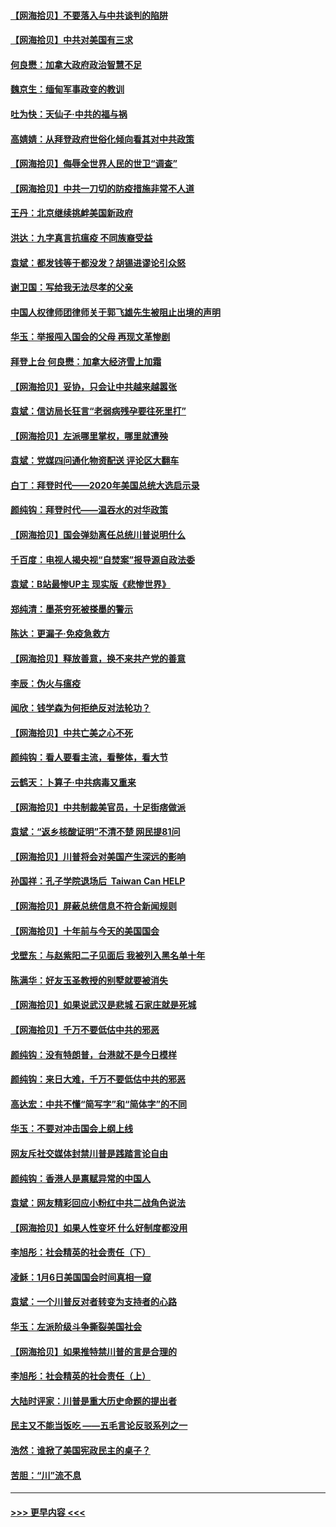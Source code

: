 #### [【网海拾贝】不要落入与中共谈判的陷阱](../pages/nsc993/n12735229.md?t=02061351) 
#### [【网海拾贝】中共对美国有三求](../pages/nsc993/n12735197.md?t=02061351) 
#### [何良懋：加拿大政府政治智慧不足](../pages/nsc993/n12734323.md?t=02061351) 
#### [魏京生：缅甸军事政变的教训](../pages/nsc993/n12732470.md?t=02061351) 
#### [吐为快：天仙子·中共的福与祸](../pages/nsc993/n12732165.md?t=02061351) 
#### [高婧婧：从拜登政府世俗化倾向看其对中共政策](../pages/nsc993/n12730028.md?t=02061351) 
#### [【网海拾贝】侮辱全世界人民的世卫“调查”](../pages/nsc993/n12727884.md?t=02061351) 
#### [【网海拾贝】中共一刀切的防疫措施非常不人道](../pages/nsc993/n12724879.md?t=02061351) 
#### [王丹：北京继续挑衅美国新政府](../pages/nsc993/n12722456.md?t=02061351) 
#### [洪达：九字真言抗瘟疫 不同族裔受益](../pages/nsc993/n12722448.md?t=02061351) 
#### [袁斌：都发钱等于都没发？胡锡进谬论引众怒](../pages/nsc993/n12722393.md?t=02061351) 
#### [谢卫国：写给我无法尽孝的父亲](../pages/nsc993/n12720325.md?t=02061351) 
#### [中国人权律师团律师关于郭飞雄先生被阻止出境的声明](../pages/nsc993/n12720203.md?t=02061351) 
#### [华玉：举报闯入国会的父母 再现文革惨剧](../pages/nsc993/n12719070.md?t=02061351) 
#### [拜登上台 何良懋：加拿大经济雪上加霜](../pages/nsc993/n12718943.md?t=02061351) 
#### [【网海拾贝】妥协，只会让中共越来越嚣张](../pages/nsc993/n12717392.md?t=02061351) 
#### [袁斌：信访局长狂言“老弱病残孕要往死里打”](../pages/nsc993/n12717343.md?t=02061351) 
#### [【网海拾贝】左派哪里掌权，哪里就遭殃](../pages/nsc993/n12715009.md?t=02061351) 
#### [袁斌：党媒四问通化物资配送 评论区大翻车](../pages/nsc993/n12714950.md?t=02061351) 
#### [白丁：拜登时代——2020年美国总统大选启示录](../pages/nsc993/n12714920.md?t=02061351) 
#### [颜纯钩：拜登时代——温吞水的对华政策](../pages/nsc993/n12713245.md?t=02061351) 
#### [【网海拾贝】国会弹劾离任总统川普说明什么](../pages/nsc993/n12712816.md?t=02061351) 
#### [千百度：电视人揭央视“自焚案”报导源自政法委](../pages/nsc993/n12709760.md?t=02061351) 
#### [袁斌：B站最惨UP主 现实版《悲惨世界》](../pages/nsc993/n12709686.md?t=02061351) 
#### [郑纯清：墨茶穷死被搽墨的警示](../pages/nsc993/n12709262.md?t=02061351) 
#### [陈达：更漏子·免疫急救方](../pages/nsc993/n12709244.md?t=02061351) 
#### [【网海拾贝】释放善意，换不来共产党的善意](../pages/nsc993/n12708361.md?t=02061351) 
#### [李辰：伪火与瘟疫](../pages/nsc993/n12707981.md?t=02061351) 
#### [闻欣：钱学森为何拒绝反对法轮功？](../pages/nsc993/n12707407.md?t=02061351) 
#### [【网海拾贝】中共亡美之心不死](../pages/nsc993/n12707621.md?t=02061351) 
#### [颜纯钩：看人要看主流，看整体，看大节](../pages/nsc993/n12707536.md?t=02061351) 
#### [云鹤天：卜算子‧中共病毒又重来](../pages/nsc993/n12707408.md?t=02061351) 
#### [【网海拾贝】中共制裁美官员，十足街痞做派](../pages/nsc993/n12705115.md?t=02061351) 
#### [袁斌：“返乡核酸证明”不清不楚 网民提81问](../pages/nsc993/n12704982.md?t=02061351) 
#### [【网海拾贝】川普将会对美国产生深远的影响](../pages/nsc993/n12703045.md?t=02061351) 
#### [孙国祥：孔子学院退场后  Taiwan Can HELP](../pages/nsc993/n12702430.md?t=02061351) 
#### [【网海拾贝】屏蔽总统信息不符合新闻规则](../pages/nsc993/n12699998.md?t=02061351) 
#### [【网海拾贝】十年前与今天的美国国会](../pages/nsc993/n12696993.md?t=02061351) 
#### [戈壁东：与赵紫阳二子见面后 我被列入黑名单十年](../pages/nsc993/n12696215.md?t=02061351) 
#### [陈满华：好友玉圣教授的别墅就要被消失](../pages/nsc993/n12695411.md?t=02061351) 
#### [【网海拾贝】如果说武汉是悲城 石家庄就是死城](../pages/nsc993/n12694589.md?t=02061351) 
#### [【网海拾贝】千万不要低估中共的邪恶](../pages/nsc993/n12692771.md?t=02061351) 
#### [颜纯钩：没有特朗普，台港就不是今日模样](../pages/nsc993/n12692678.md?t=02061351) 
#### [颜纯钩：来日大难，千万不要低估中共的邪恶](../pages/nsc993/n12692080.md?t=02061351) 
#### [高达宏：中共不懂“简写字”和“简体字”的不同](../pages/nsc993/n12692068.md?t=02061351) 
#### [华玉：不要对冲击国会上纲上线](../pages/nsc993/n12689948.md?t=02061351) 
#### [网友斥社交媒体封禁川普是践踏言论自由](../pages/nsc993/n12687482.md?t=02061351) 
#### [颜纯钩：香港人是禀赋异常的中国人](../pages/nsc993/n12685142.md?t=02061351) 
#### [袁斌：网友精彩回应小粉红中共二战角色说法](../pages/nsc993/n12684994.md?t=02061351) 
#### [【网海拾贝】如果人性变坏 什么好制度都没用](../pages/nsc993/n12683000.md?t=02061351) 
#### [李旭彤：社会精英的社会责任（下）](../pages/nsc993/n12680604.md?t=02061351) 
#### [凌稣：1月6日美国国会时间真相一窥](../pages/nsc993/n12682780.md?t=02061351) 
#### [袁斌：一个川普反对者转变为支持者的心路](../pages/nsc993/n12682700.md?t=02061351) 
#### [华玉：左派阶级斗争撕裂美国社会](../pages/nsc993/n12681226.md?t=02061351) 
#### [【网海拾贝】如果推特禁川普的言是合理的](../pages/nsc993/n12681232.md?t=02061351) 
#### [李旭彤：社会精英的社会责任（上）](../pages/nsc993/n12680501.md?t=02061351) 
#### [大陆时评家：川普是重大历史命题的提出者](../pages/nsc993/n12679904.md?t=02061351) 
#### [民主又不能当饭吃 ——五毛言论反驳系列之一](../pages/nsc993/n12679877.md?t=02061351) 
#### [浩然：谁掀了美国宪政民主的桌子？](../pages/nsc993/n12679850.md?t=02061351) 
#### [苦胆：“川”流不息](../pages/nsc993/n12678388.md?t=02061351) 

----
#### [ >>> 更早内容 <<< ](../indexes/nsc993-earlier.md)
